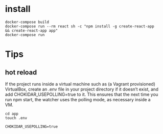 # install
```
docker-compose build
docker-compose run --rm react sh -c "npm install -g create-react-app && create-react-app app"
docker-compose run
```

# Tips
## hot reload
If the project runs inside a virtual machine such as (a Vagrant provisioned) VirtualBox, create an .env file in your project directory if it doesn’t exist, and add CHOKIDAR_USEPOLLING=true to it. This ensures that the next time you run npm start, the watcher uses the polling mode, as necessary inside a VM.
```
cd app
touch .env

CHOKIDAR_USEPOLLING=true
```